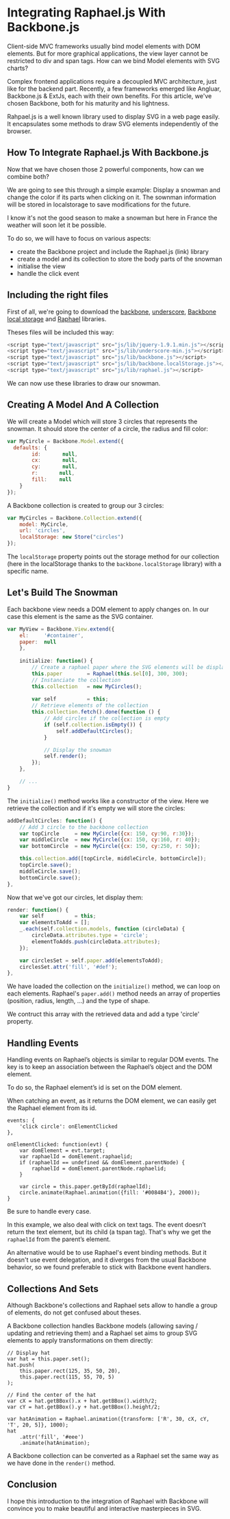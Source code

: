 # Integrating Raphael.js With Backbone.js

Client-side MVC frameworks usually bind model elements with DOM elements. But for more graphical applications, the view layer cannot be restricted to div and span tags. How can we bind Model elements with SVG charts?

Complex frontend applications require a decoupled MVC architecture, just like for the backend part.
Recently, a few frameworks emerged like Angluar, Backbone.js & ExtJs, each with their own benefits.
For this article, we've chosen Backbone, both for his maturity and his lightness.

Rahpael.js is a well known library used to display SVG in a web page easily. It encapsulates some methods to draw SVG elements independently of the browser.

## How To Integrate Raphael.js With Backbone.js

Now that we have chosen those 2 powerful components, how can we combine both?

We are going to see this through a simple example: Display a snowman and change the color if its parts when clicking on it. The sownman information will be stored in localstorage to save modifications for the future.

I know it's not the good season to make a snowman but here in France the weather will soon let it be possible.

To do so, we will have to focus on various aspects:
- create the Backbone project and include the Raphael.js (link) library
- create a model and its collection to store the body parts of the snowman
- initialise the view
- handle the click event

## Including the right files

First of all, we're going to download the [backbone](http://backbonejs.org/backbone-min.js), [underscore](http://underscorejs.org/underscore-min.js), [Backbone local storage](https://github.com/jeromegn/Backbone.localStorage) and [Raphael](http://github.com/DmitryBaranovskiy/raphael/raw/master/raphael-min.js) libraries.

Theses files will be included this way:

```js
<script type="text/javascript" src="js/lib/jquery-1.9.1.min.js"></script>
<script type="text/javascript" src="js/lib/underscore-min.js"></script>
<script type="text/javascript" src="js/lib/backbone.js"></script>
<script type="text/javascript" src="js/lib/backbone.localStorage.js"></script>
<script type="text/javascript" src="js/lib/raphael.js"></script>
```

We can now use these libraries to draw our snowman.

## Creating A Model And A Collection

We will create a Model which will store 3 circles that represents the snowman.
It should store the center of a circle, the radius and fill color:

```js
var MyCircle = Backbone.Model.extend({
  defaults: {
		id:       null,
		cx:       null,
		cy:       null,
		r:       null,
		fill:    null
	}
});
```

A Backbone collection is created to group our 3 circles:

```js
var MyCircles = Backbone.Collection.extend({
	model: MyCircle,
	url: 'circles',
	localStorage: new Store("circles")
});
```

The `localStorage` property points out the storage method for our collection (here in the localStorage thanks to the `backbone.localStorage` library) with a specific name.


## Let's Build The Snowman

Each backbone view needs a DOM element to apply changes on.
In our case this element is the same as the SVG container.

```js
var MyView = Backbone.View.extend({
	el: 	'#container',
	paper: 	null
	},
	
	initialize: function() {
		// Create a raphael paper where the SVG elements will be displayed
		this.paper        = Raphael(this.$el[0], 300, 300);
		// Instanciate the collection
		this.collection   = new MyCircles();
		
		var self          = this;
		// Retrieve elements of the collection
		this.collection.fetch().done(function () {
			// Add circles if the collection is empty
			if (self.collection.isEmpty()) {
				self.addDefaultCircles();
			}

			// Display the snowman
			self.render();
		});
	},

	// ...
}
```

The `initialize()` method works like a constructor of the view.
Here we retrieve the collection and if it's empty we will store the circles:

```js
addDefaultCircles: function() {
	// Add 3 circle to the backbone collection
	var topCircle     = new MyCircle({cx: 150, cy:90, r:30});
	var middleCircle  = new MyCircle({cx: 150, cy:160, r: 40});
	var bottomCircle  = new MyCircle({cx: 150, cy:250, r: 50});

	this.collection.add([topCircle, middleCircle, bottomCircle]);
	topCircle.save();
	middleCircle.save();
	bottomCircle.save();
},
```

Now that we've got our circles, let display them:

```js
render: function() {
	var self          = this;
	var elementsToAdd = [];
	_.each(self.collection.models, function (circleData) {
		circleData.attributes.type = 'circle';
		elementToAdds.push(circleData.attributes);
	});

	var circlesSet = self.paper.add(elementsToAdd);
	circlesSet.attr('fill', '#def');
},
``` 

We have loaded the collection on the `initialize()` method, we can loop on each elements.
Raphael's `paper.add()` method needs an array of properties (position, radius, length, ...) and the type of shape.

We contruct this array with the retrieved data and add a type 'circle' property.

## Handling Events

Handling events on Raphael’s objects is similar to regular DOM events. The key is to keep an association between the Raphael’s object and the DOM element.

To do so, the Raphael element’s id is set on the DOM element.

When catching an event, as it returns the DOM element, we can easily get the Raphael element from its id.

```
events: {
	'click circle': onElementClicked
},

onElementClicked: function(evt) {
	var domElement = evt.target;
	var raphaelId = domElement.raphaelid;
	if (raphaelId == undefined && domElement.parentNode) {
		raphaelId = domElement.parentNode.raphaelid;
	}
	
	var circle = this.paper.getById(raphaelId);
	circle.animate(Raphael.animation({fill: '#0084B4'}, 2000));
}
```

Be sure to handle every case.

In this example, we also deal with click on text tags. The event doesn’t return the text element, but its child (a tspan tag). That's why we get the `raphaelId` from the parent’s element.

An alternative would be to use Raphael's event binding methods. But it doesn't use event delegation, and it diverges from the usual Backbone behavior, so we found preferable to stick with Backbone event handlers.

## Collections And Sets

Although Backbone's collections and Raphael sets allow to handle a group of elements, do not get confused about theses.

A Backbone collection handles Backbone models (allowing saving / updating and retrieving them) and a Raphael set aims to group SVG elements to apply transformations on them directly:

```
// Display hat
var hat = this.paper.set();
hat.push(
	this.paper.rect(125, 35, 50, 20),
	this.paper.rect(115, 55, 70, 5)
);

// Find the center of the hat
var cX = hat.getBBox().x + hat.getBBox().width/2;
var cY = hat.getBBox().y + hat.getBBox().height/2;

var hatAnimation = Raphael.animation({transform: ['R', 30, cX, cY, 'T', 20, 5]}, 1000);
hat
	.attr('fill', '#eee')
	.animate(hatAnimation);
```

A Backbone collection can be converted as a Raphael set the same way as we have done in the `render()` method.

## Conclusion ##

I hope this introduction to the integration of Raphael with Backbone will convince you to make beautiful and interactive masterpieces in SVG.
